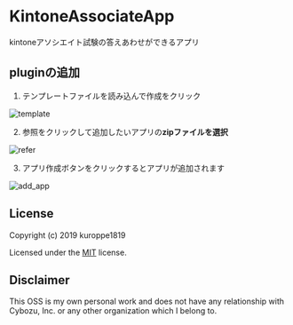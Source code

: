 # KintoneAssociateApp
kintoneアソシエイト試験の答えあわせができるアプリ

## pluginの追加
1. テンプレートファイルを読み込んで作成をクリック

![template](https://user-images.githubusercontent.com/17245737/59142581-7be65500-89fb-11e9-94f3-a5b454fdb75f.png)

2. 参照をクリックして追加したいアプリの**zipファイルを選択**

![refer](https://user-images.githubusercontent.com/17245737/59142567-4fcad400-89fb-11e9-88b5-598729802473.png)

3. アプリ作成ボタンをクリックするとアプリが追加されます

![add_app](https://user-images.githubusercontent.com/17245737/59142709-fc598580-89fc-11e9-820a-d9bf0f497ee5.png)

## License
Copyright (c) 2019 kuroppe1819

Licensed under the <a href="LICENSE">MIT</a> license.

## Disclaimer

This OSS is my own personal work and does not have any relationship with Cybozu, Inc. or any other organization which I belong to.
